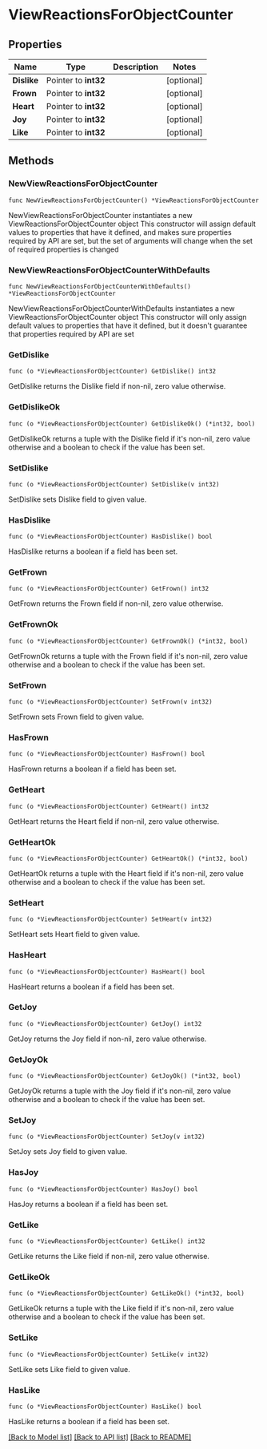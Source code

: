 # ViewReactionsForObjectCounter

## Properties

Name | Type | Description | Notes
------------ | ------------- | ------------- | -------------
**Dislike** | Pointer to **int32** |  | [optional] 
**Frown** | Pointer to **int32** |  | [optional] 
**Heart** | Pointer to **int32** |  | [optional] 
**Joy** | Pointer to **int32** |  | [optional] 
**Like** | Pointer to **int32** |  | [optional] 

## Methods

### NewViewReactionsForObjectCounter

`func NewViewReactionsForObjectCounter() *ViewReactionsForObjectCounter`

NewViewReactionsForObjectCounter instantiates a new ViewReactionsForObjectCounter object
This constructor will assign default values to properties that have it defined,
and makes sure properties required by API are set, but the set of arguments
will change when the set of required properties is changed

### NewViewReactionsForObjectCounterWithDefaults

`func NewViewReactionsForObjectCounterWithDefaults() *ViewReactionsForObjectCounter`

NewViewReactionsForObjectCounterWithDefaults instantiates a new ViewReactionsForObjectCounter object
This constructor will only assign default values to properties that have it defined,
but it doesn't guarantee that properties required by API are set

### GetDislike

`func (o *ViewReactionsForObjectCounter) GetDislike() int32`

GetDislike returns the Dislike field if non-nil, zero value otherwise.

### GetDislikeOk

`func (o *ViewReactionsForObjectCounter) GetDislikeOk() (*int32, bool)`

GetDislikeOk returns a tuple with the Dislike field if it's non-nil, zero value otherwise
and a boolean to check if the value has been set.

### SetDislike

`func (o *ViewReactionsForObjectCounter) SetDislike(v int32)`

SetDislike sets Dislike field to given value.

### HasDislike

`func (o *ViewReactionsForObjectCounter) HasDislike() bool`

HasDislike returns a boolean if a field has been set.

### GetFrown

`func (o *ViewReactionsForObjectCounter) GetFrown() int32`

GetFrown returns the Frown field if non-nil, zero value otherwise.

### GetFrownOk

`func (o *ViewReactionsForObjectCounter) GetFrownOk() (*int32, bool)`

GetFrownOk returns a tuple with the Frown field if it's non-nil, zero value otherwise
and a boolean to check if the value has been set.

### SetFrown

`func (o *ViewReactionsForObjectCounter) SetFrown(v int32)`

SetFrown sets Frown field to given value.

### HasFrown

`func (o *ViewReactionsForObjectCounter) HasFrown() bool`

HasFrown returns a boolean if a field has been set.

### GetHeart

`func (o *ViewReactionsForObjectCounter) GetHeart() int32`

GetHeart returns the Heart field if non-nil, zero value otherwise.

### GetHeartOk

`func (o *ViewReactionsForObjectCounter) GetHeartOk() (*int32, bool)`

GetHeartOk returns a tuple with the Heart field if it's non-nil, zero value otherwise
and a boolean to check if the value has been set.

### SetHeart

`func (o *ViewReactionsForObjectCounter) SetHeart(v int32)`

SetHeart sets Heart field to given value.

### HasHeart

`func (o *ViewReactionsForObjectCounter) HasHeart() bool`

HasHeart returns a boolean if a field has been set.

### GetJoy

`func (o *ViewReactionsForObjectCounter) GetJoy() int32`

GetJoy returns the Joy field if non-nil, zero value otherwise.

### GetJoyOk

`func (o *ViewReactionsForObjectCounter) GetJoyOk() (*int32, bool)`

GetJoyOk returns a tuple with the Joy field if it's non-nil, zero value otherwise
and a boolean to check if the value has been set.

### SetJoy

`func (o *ViewReactionsForObjectCounter) SetJoy(v int32)`

SetJoy sets Joy field to given value.

### HasJoy

`func (o *ViewReactionsForObjectCounter) HasJoy() bool`

HasJoy returns a boolean if a field has been set.

### GetLike

`func (o *ViewReactionsForObjectCounter) GetLike() int32`

GetLike returns the Like field if non-nil, zero value otherwise.

### GetLikeOk

`func (o *ViewReactionsForObjectCounter) GetLikeOk() (*int32, bool)`

GetLikeOk returns a tuple with the Like field if it's non-nil, zero value otherwise
and a boolean to check if the value has been set.

### SetLike

`func (o *ViewReactionsForObjectCounter) SetLike(v int32)`

SetLike sets Like field to given value.

### HasLike

`func (o *ViewReactionsForObjectCounter) HasLike() bool`

HasLike returns a boolean if a field has been set.


[[Back to Model list]](../README.md#documentation-for-models) [[Back to API list]](../README.md#documentation-for-api-endpoints) [[Back to README]](../README.md)


